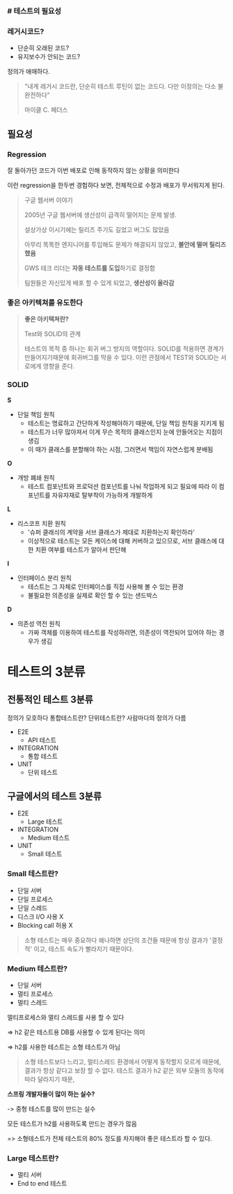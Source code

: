 ### # 테스트의 필요성

### 레거시코드?

* 단순히 오래된 코드?
* 유지보수가 안되는 코드?

정의가 애매하다.

> "내게 레거시 코드란, 단순히 테스트 루틴이 없는 코드다. 다만 이정의는 다소 불완전하다"
>
> 마이클 C. 페더스

## 필요성

### Regression

잘 돌아가던 코드가 이번 배포로 인해 동작하지 않는 상황을 의미한다

이런 regression을 한두번 경험하다 보면, 전체적으로 수정과 배포가 무서워지게 된다.

> 구글 웹서버 이야기
>
> 2005년 구글 웹서버에 생산성이 급격히 떨어지는 문제 발생.
>
> 설상가상 이시기에는 릴리즈 주기도 길었고 버그도 많았음
>
> 아무리 똑똑한 엔지니어를 투입해도 문제가 해결되지 않았고, **불안에 떨며 릴리즈했음**
>
> GWS 테크 리더는 **자동 테스트를 도입**하기로 결정함
>
> 팀원들은 자신있게 배포 할 수 있게 되었고, **생산성이 올라감**

### 좋은 아키텍쳐를 유도한다

> **좋은 아키텍쳐란?**
>
> Test와 SOLID의 관계
>
> 테스트의 목적 중 하나는 회귀 버그 방지의 역할이다. SOLID를 적용하면 경계가 만들어지기때문에 회귀버그를 막을 수 있다. 이런 관점에서 TEST와 SOLID는 서로에게 영향을 준다.

### SOLID

**S**

* 단일 책임 원칙
    * 테스트는 명료하고 간단하게 작성해야하기 때문에, 단일 책임 원칙을 지키게 됨
    * 테스트가 너무 많아져서 이게 무슨 목적의 클래스인지 눈에 안들어오는 지점이 생김
    * 이 때가 클래스를 분할해야 하는 시점, 그러면서 책임이 자연스럽게 분배됨

**O**

* 개방 폐쇄 원칙
    * 테스트 컴포넌트와 프로덕션 컴포넌트를 나눠 작업하게 되고 필요에 따라 이 컴포넌트를 자유자재로 탈부착이 가능하게 개발하게

**L**

* 리스코프 치환 원칙
    * '슈퍼 클래싀의 계약을 서브 클래스가 제대로 치환하는지 확인하라'
    * 이상적으로 테스트는 모든 케이스에 대해 커버하고 있으므로, 서브 클래스에 대한 치환 여부를 테스트가 알아서 판단해

**I**

* 인터페이스 분리 원칙
    * 테스트는 그 자체로 인터페이스를 직접 사용해 볼 수 있는 환경
    * 불필요한 의존성을 실제로 확인 할 수 있는 샌드박스

**D**

* 의존성 역전 원칙
    * 가짜 객체를 이용하여 테스트를 작성하려면, 의존성이 역전되어 있어야 하는 경우가 생김

# 테스트의 3분류

## 전통적인 테스트 3분류

정의가 모호하다 통합테스트란? 단위테스트란? 사람마다의 정의가 다름

* E2E
    * API 테스트
* INTEGRATION
    * 통합 테스트
* UNIT
    * 단위 테스트

## 구글에서의 테스트 3분류

* E2E
    * Large 테스트
* INTEGRATION
    * Medium 테스트
* UNIT
    * Small 테스트

### Small 테스트란?

- 단일 서버
- 단일 프로세스
- 단일 스레드
- 디스크 I/O 사용 X
- Blocking call 허용 X

> 소형 테스트는 매우 중요하다 왜나하면 상단의 조건들 때문에 항상 결과가 '결정적' 이고, 테스트 속도가 빨라지기 때문이다.

### Medium 테스트란?

* 단일 서버
* 멀티 프로세스
* 멀티 스레드

멀티프로세스와 멀티 스레드를 사용 할 수 있다

=> h2 같은 테스트용 DB를 사용할 수 있게 된다는 의미

=> h2를 사용한 테스트는 소형 테스트가 아님

> 소형 테스트보다 느리고, 멀티스레드 환경에서 어떻게 동작할지 모르게 때문에, 결과가 항상 같다고 보장 할 수 없다.
> 테스트 결과가 h2 같은 외부 모듈의 동작에 따라 달라지기 때문,

**스프링 개발자들이 많이 하는 실수?**

-> 중형 테스트를 많이 만드는 실수

모든 테스트가 h2를 사용하도록 만드는 경우가 많음

=> 소형테스트가 전체 테스트의 80% 정도를 차지해야 좋은 테스트라 할 수 있다.

### Large 테스트란?

* 멀티 서버
* End to end 테스트

 